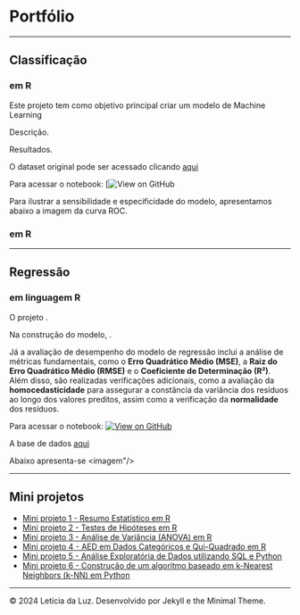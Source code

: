 # Portfólio

---

## Classificação

###  em R
<span style="font-size: 14px;"> Este projeto tem como objetivo principal criar um modelo de Machine Learning 

<span style="font-size: 14px;">Descrição. 

<span style="font-size: 14px;">Resultados. 

<span style="font-size: 14px;">O dataset original pode ser acessado clicando [aqui]() 

<span style="font-size: 14px;">Para acessar o notebook: [![View on GitHub]()

Para ilustrar a sensibilidade e especificidade do modelo, apresentamos abaixo a imagem da curva ROC.
<imagem/>


###  em R

---

## Regressão

### em linguagem R

<span style="font-size: 14px;"> O projeto . 

<span style="font-size: 14px;">Na construção do modelo, . 

<span style="font-size: 14px;">Já a avaliação de desempenho do modelo de regressão inclui a análise de métricas fundamentais, como o **Erro Quadrático Médio (MSE)**, a **Raiz do Erro Quadrático Médio (RMSE)** e o **Coeficiente de Determinação (R²)**. Além disso, são realizadas verificações adicionais, como a avaliação da **homocedasticidade** para assegurar a constância da variância dos resíduos ao longo dos valores preditos, assim como a verificação da **normalidade** dos resíduos.

<span style="font-size: 14px;">Para acessar o notebook: [![View on GitHub](https://img.shields.io/badge/GitHub-View_on_GitHub-blue?logo=GitHub)](https://github.com/leticiadluz/mini_projetos_ML_R/blob/main/Consumo_carros_eletricos_ML.ipynb)

<span style="font-size: 14px;">A base de dados [aqui]()

<span style="font-size: 14px;">Abaixo apresenta-se 
<imagem"/>

---

## Mini projetos

- [Mini projeto 1 - Resumo Estatístico em R](https://github.com/leticiadluz/estatistica_com_R/blob/main/Resumo_Estatistica_R_Jupyter.ipynb)
- [Mini projeto 2 - Testes de Hipóteses em R](https://github.com/leticiadluz/estatistica_com_R/blob/main/Teste_Hipotese.ipynb)
- [Mini projeto 3 - Análise de Variância (ANOVA) em R ](https://github.com/leticiadluz/estatistica_com_R/blob/main/Anova_R.ipynb)
- [Mini projeto 4 - AED em Dados Categóricos e Qui-Quadrado em R](https://github.com/leticiadluz/AED_categoricos-qui_quadrado_R/blob/main/AED_Categoricos.ipynb)
- [Mini projeto 5 - Análise Exploratória de Dados utilizando SQL e Python](https://github.com/leticiadluz/projetos_ADA/blob/main/banco_dados/Projeto_banco_dados.ipynb)
- [Mini projeto 6 - Construção de um algoritmo baseado em k-Nearest Neighbors (k-NN) em Python](https://github.com/leticiadluz/projetos_ADA/blob/main/logica_programacao_II/KNN_projeto_carteira_investimentos.ipynb)



---
© 2024 Leticia da Luz. Desenvolvido por Jekyll e the Minimal Theme.
